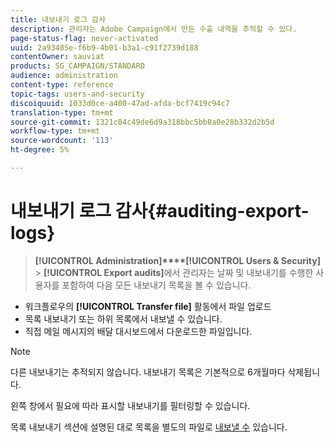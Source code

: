 ```yaml
---
title: 내보내기 로그 감사
description: 관리자는 Adobe Campaign에서 만든 수출 내역을 추적할 수 있다.
page-status-flag: never-activated
uuid: 2a93485e-f6b9-4b01-b3a1-c91f2739d188
contentOwner: sauviat
products: SG_CAMPAIGN/STANDARD
audience: administration
content-type: reference
topic-tags: users-and-security
discoiquuid: 1033d0ce-a400-47ad-afda-bcf7419c94c7
translation-type: tm+mt
source-git-commit: 1321c84c49de6d9a318bbc5bb8a0e28b332d2b5d
workflow-type: tm+mt
source-wordcount: '113'
ht-degree: 5%

---
```



# 내보내기 로그 감사{#auditing-export-logs}

> **[!UICONTROL Administration]****[!UICONTROL Users & Security]** > **[!UICONTROL Export audits]**&#x200B;에서 관리자는 날짜 및 내보내기를 수행한 사용자를 포함하여 다음 모든 내보내기 목록을 볼 수 있습니다.

* 워크플로우의 **[!UICONTROL Transfer file]** 활동에서 파일 업로드
* 목록 내보내기 또는 하위 목록에서 내보낼 수 있습니다.
* 직접 메일 메시지의 배달 대시보드에서 다운로드한 파일입니다.

>[!NOTE]
>
>다른 내보내기는 추적되지 않습니다. 내보내기 목록은 기본적으로 6개월마다 삭제됩니다.

왼쪽 창에서 필요에 따라 표시할 내보내기를 필터링할 수 있습니다.

목록 내보내기 섹션에 설명된 대로 목록을 별도의 파일로 [내보낼 수](../../automating/using/exporting-lists.md) 있습니다.
